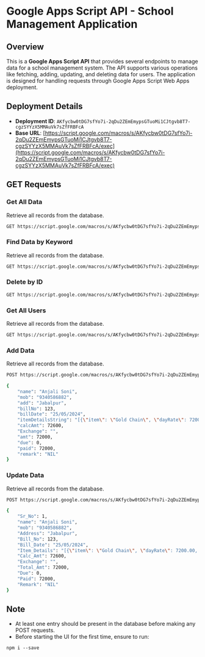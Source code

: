 # Google Apps Script API - School Management Application

## Overview
This is a **Google Apps Script API** that provides several endpoints to manage data for a school management system. The API supports various operations like fetching, adding, updating, and deleting data for users. The application is designed for handling requests through Google Apps Script Web Apps deployment.

## Deployment Details
- **Deployment ID**: `AKfycbw0tDG7sfYo7i-2qDu2ZEmEmypsGTuoMi1CJtgvb8T7-cgzSYYzX5MMAuVk7sZfFRBFcA`
- **Base URL**: [https://script.google.com/macros/s/AKfycbw0tDG7sfYo7i-2qDu2ZEmEmypsGTuoMi1CJtgvb8T7-cgzSYYzX5MMAuVk7sZfFRBFcA/exec](https://script.google.com/macros/s/AKfycbw0tDG7sfYo7i-2qDu2ZEmEmypsGTuoMi1CJtgvb8T7-cgzSYYzX5MMAuVk7sZfFRBFcA/exec)

## GET Requests

### Get All Data
Retrieve all records from the database.

```bash
GET https://script.google.com/macros/s/AKfycbw0tDG7sfYo7i-2qDu2ZEmEmypsGTuoMi1CJtgvb8T7-cgzSYYzX5MMAuVk7sZfFRBFcA/exec?action=read
```
### Find Data by Keyword
Retrieve all records from the database.

```bash
GET https://script.google.com/macros/s/AKfycbw0tDG7sfYo7i-2qDu2ZEmEmypsGTuoMi1CJtgvb8T7-cgzSYYzX5MMAuVk7sZfFRBFcA/exec?action=find&key=deep
```
### Delete by ID

```bash
GET https://script.google.com/macros/s/AKfycbw0tDG7sfYo7i-2qDu2ZEmEmypsGTuoMi1CJtgvb8T7-cgzSYYzX5MMAuVk7sZfFRBFcA/exec?srNo=2&action=delete
```
### Get All Users
Retrieve all records from the database.

```bash
GET https://script.google.com/macros/s/AKfycbw0tDG7sfYo7i-2qDu2ZEmEmypsGTuoMi1CJtgvb8T7-cgzSYYzX5MMAuVk7sZfFRBFcA/exec?action=login
```
### Add Data
Retrieve all records from the database.

```bash
POST https://script.google.com/macros/s/AKfycbw0tDG7sfYo7i-2qDu2ZEmEmypsGTuoMi1CJtgvb8T7-cgzSYYzX5MMAuVk7sZfFRBFcA/exec?action=add

{
    "name": "Anjali Soni",
    "mob": "9340586882",
    "add": "Jabalpur",
    "billNo": 123,
    "billDate": "25/05/2024",
    "itemDetailsString": "[{\"item\": \"Gold Chain\", \"dayRate\": 7200.00, \"making\": 100.00, \"purity\": \"24k\", \"weight\": \"10gm\", \"Price\": 72000.00, \"soldBack\": false}]",
    "calcAmt": 72600,
    "Exchange": "",
    "amt": 72000,
    "due": 0,
    "paid": 72000,
    "remark": "NIL"
}
```
### Update Data
Retrieve all records from the database.

```bash
POST https://script.google.com/macros/s/AKfycbw0tDG7sfYo7i-2qDu2ZEmEmypsGTuoMi1CJtgvb8T7-cgzSYYzX5MMAuVk7sZfFRBFcA/exec?action=update

{
    "Sr_No": 1,
    "name": "Anjali Soni",
    "mob": "9340586882",
    "Address": "Jabalpur",
    "Bill_No": 123,
    "Bill_Date": "25/05/2024",
    "Item_Details": "[{\"item\": \"Gold Chain\", \"dayRate\": 7200.00, \"purity\": \"24k\", \"weight\": \"10gm\", \"Price\": 72000.00, \"soldBack\": false}]",
    "Calc_Amt": 72600,
    "Exchange": "",
    "Total_Amt": 72000,
    "Due": 0,
    "Paid": 72000,
    "Remark": "NIL"
}
```
## Note
- At least one entry should be present in the database before making any POST requests.
- Before starting the UI for the first time, ensure to run:
```
npm i --save
```

